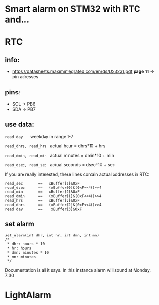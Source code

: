 # Smart alarm on STM32 with RTC and...

# RTC

## info:
* https://datasheets.maximintegrated.com/en/ds/DS3231.pdf __page 11__ -> pin adresses


## pins:
* SCL -> PB6
* SDA -> PB7

## use data:

``` read_day    ```  weekday in range 1-7

``` read_dhrs, read_hrs  ```  actual hour = dhrs*10 + hrs

``` read_dmin, read_min  ```  actual minutes = dmin*10 + min

``` read_dsec, read_sec  ```  actual seconds = dsec*10 + sec

If you are really interested, these lines contain actual addresses in RTC:
```
read_sec       ==	xBuffer[0]&0xF
read_dsec      ==	(xBuffer[0]&(0xF<<4))>>4
read_min       ==	xBuffer[1]&0xF
read_dmin      == 	(xBuffer[1]&(0xF<<4))>>4
read_hrs       == 	xBuffer[2]&0xF
read_dhrs      == 	(xBuffer[2]&(0xF<<4))>>4
read_day       ==    xBuffer[3]&0xF
```

## set alarm
```
set_alarm(int dhr, int hr, int dmn, int mn)
/*
 * dhr: hours * 10
 * hr: hours
 * dmn: minutes * 10
 * mn: minutes
 */
```

Documentation is all it says. In this instance alarm will sound at Monday, 7:30
# LightAlarm
